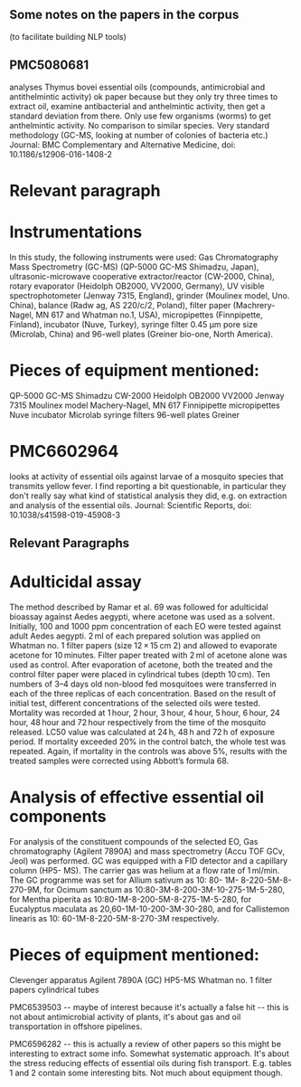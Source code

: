 ## Some notes on the papers in the corpus
(to facilitate building NLP tools)

## PMC5080681
analyses Thymus bovei essential oils (compounds, antimicrobial and antithelmintic activity) ok paper because but they only try three times to extract oil, examine antibacterial and anthelmintic activity, then get a standard deviation from there. Only use few organisms (worms) to get anthelmintic activity. No comparison to similar species. Very standard methodology (GC-MS, looking at number of colonies of bacteria etc.)
Journal: BMC Complementary and Alternative Medicine, doi: 10.1186/s12906-016-1408-2

# Relevant paragraph
# Instrumentations

In this study, the following instruments were used: Gas Chromatography Mass Spectrometry (GC-MS) (QP-5000 GC-MS Shimadzu, Japan), ultrasonic-microwave cooperative extractor/reactor (CW-2000, China), rotary evaporator (Heidolph OB2000, VV2000, Germany), UV visible spectrophotometer (Jenway 7315, England), grinder (Moulinex model, Uno. China), balance (Radw ag, AS 220/c/2, Poland), filter paper (Machrery-Nagel, MN 617 and Whatman no.1, USA), micropipettes (Finnpipette, Finland), incubator (Nuve, Turkey), syringe filter 0.45 μm pore size (Microlab, China) and 96-well plates (Greiner bio-one, North America).

# Pieces of equipment mentioned:
QP-5000 GC-MS Shimadzu
CW-2000
Heidolph OB2000
VV2000
Jenway 7315
Moulinex model
Machery-Nagel, MN 617
Finnipipette micropipettes
Nuve incubator
Microlab syringe filters
96-well plates Greiner

# PMC6602964
looks at activity of essential oils against larvae of a mosquito species that transmits yellow fever. I find reporting a bit questionable, in particular they don't really say what kind of statistical analysis they did, e.g. on extraction and analysis of the essential oils. 
Journal: Scientific Reports, doi: 10.1038/s41598-019-45908-3

## Relevant Paragraphs
# Adulticidal assay

The method described by Ramar et al. 69 was followed for adulticidal bioassay against Aedes aegypti, where acetone was used as a solvent. Initially, 100 and 1000 ppm concentration of each EO were tested against adult Aedes aegypti. 2 ml of each prepared solution was applied on Whatman no. 1 filter papers (size 12 × 15 cm 2) and allowed to evaporate acetone for 10 minutes. Filter paper treated with 2 ml of acetone alone was used as control. After evaporation of acetone, both the treated and the control filter paper were placed in cylindrical tubes (depth 10 cm). Ten numbers of 3–4 days old non-blood fed mosquitoes were transferred in each of the three replicas of each concentration. Based on the result of initial test, different concentrations of the selected oils were tested. Mortality was recorded at 1 hour, 2 hour, 3 hour, 4 hour, 5 hour, 6 hour, 24 hour, 48 hour and 72 hour respectively from the time of the mosquito released. LC50 value was calculated at 24 h, 48 h and 72 h of exposure period. If mortality exceeded 20% in the control batch, the whole test was repeated. Again, if mortality in the controls was above 5%, results with the treated samples were corrected using Abbott’s formula 68.

# Analysis of effective essential oil components

For analysis of the constituent compounds of the selected EO, Gas chromatography (Agilent 7890A) and mass spectrometry (Accu TOF GCv, Jeol) was performed. GC was equipped with a FID detector and a capillary column (HP5- MS). The carrier gas was helium at a flow rate of 1 ml/min. The GC programme was set for Allium sativum as 10: 80- 1M- 8-220-5M-8-270-9M, for Ocimum sanctum as 10:80-3M-8-200-3M-10-275-1M-5-280, for Mentha piperita as 10:80-1M-8-200-5M-8-275-1M-5-280, for Eucalyptus maculata as 20,60-1M-10-200-3M-30-280, and for Callistemon linearis as 10: 60-1M-8-220-5M-8-270-3M respectively.


# Pieces of equipment mentioned:
Clevenger apparatus
Agilent 7890A (GC)
HP5-MS
Whatman no. 1 filter papers
cylindrical tubes


PMC6539503 -- maybe of interest because it's actually a false hit -- this is not about antimicrobial activity of plants, it's about gas and oil transportation in offshore pipelines.

PMC6596282 -- this is actually a review of other papers so this might be interesting to extract some info. Somewhat systematic approach. It's about the stress reducing effects of essential oils during fish transport. E.g. tables 1 and 2 contain some interesting bits. Not much about equipment though.


